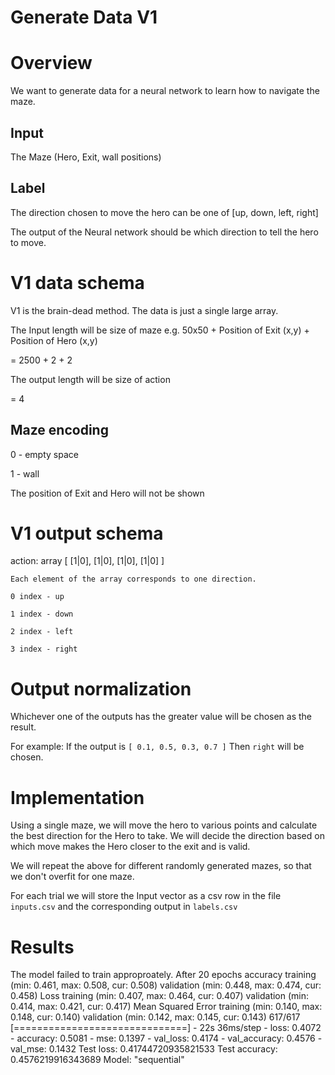 # Generate Data V1

# Overview

We want to generate data for a neural network to learn how to navigate the maze.

## Input

The Maze (Hero, Exit, wall positions)

## Label

The direction chosen to move the hero can be one of [up, down, left, right]

The output of the Neural network should be which direction to tell the hero to move.

# V1 data schema

V1 is the brain-dead method. The data is just a single large array.

The Input length will be size of maze e.g. 50x50 + Position of Exit (x,y) + Position of Hero (x,y)

= 2500 + 2 + 2

The output length will be size of action

= 4

## Maze encoding

0 - empty space

1 - wall

The position of Exit and Hero will not be shown

# V1 output schema
action: array [ [1|0], [1|0], [1|0], [1|0] ]
    
    Each element of the array corresponds to one direction.
    
    0 index - up
    
    1 index - down
    
    2 index - left
    
    3 index - right

# Output normalization

Whichever one of the outputs has the greater value will be chosen as the result.

For example: If the output is `[ 0.1, 0.5, 0.3, 0.7 ]` Then `right` will be chosen.

# Implementation

Using a single maze, we will move the hero to various points and calculate the best direction for the Hero to take. We will decide the direction based on which move makes the Hero closer to the exit and is valid.

We will repeat the above for different randomly generated mazes, so that we don't overfit for one maze.

For each trial we will store the Input vector as a csv row in the file `inputs.csv` and the corresponding output in `labels.csv`

# Results

The model failed to train approproately.
After 20 epochs
accuracy
	training         	 (min:    0.461, max:    0.508, cur:    0.508)
	validation       	 (min:    0.448, max:    0.474, cur:    0.458)
Loss
	training         	 (min:    0.407, max:    0.464, cur:    0.407)
	validation       	 (min:    0.414, max:    0.421, cur:    0.417)
Mean Squared Error
	training         	 (min:    0.140, max:    0.148, cur:    0.140)
	validation       	 (min:    0.142, max:    0.145, cur:    0.143)
617/617 [==============================] - 22s 36ms/step - loss: 0.4072 - accuracy: 0.5081 - mse: 0.1397 - val_loss: 0.4174 - val_accuracy: 0.4576 - val_mse: 0.1432
Test loss: 0.41744720935821533
Test accuracy: 0.4576219916343689
Model: "sequential"

